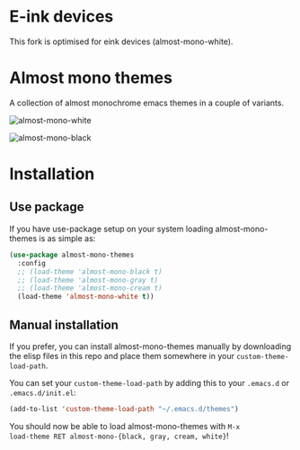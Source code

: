 E-ink devices
==================

This fork is optimised for eink devices (almost-mono-white).

Almost mono themes
==================

A collection of almost monochrome emacs themes in a couple of variants.

![almost-mono-white](https://raw.githubusercontent.com/cryon/almost-mono-themes/master/readme-files/almost-mono-white.png)

![almost-mono-black](https://raw.githubusercontent.com/cryon/almost-mono-themes/master/readme-files/almost-mono-black.png)

Installation
============

Use package
-----------
If you have use-package setup on your system loading almost-mono-themes is as simple as:

```lisp
(use-package almost-mono-themes
  :config
  ;; (load-theme 'almost-mono-black t)
  ;; (load-theme 'almost-mono-gray t)
  ;; (load-theme 'almost-mono-cream t)
  (load-theme 'almost-mono-white t))
```

Manual installation
-------------------
If you prefer, you can install almost-mono-themes manually by downloading the elisp files in this repo  and place them somewhere in your <code>custom-theme-load-path</code>.

You can set your <code>custom-theme-load-path</code> by adding this to your <code>.emacs.d</code> or <code>.emacs.d/init.el</code>:

```lisp
(add-to-list 'custom-theme-load-path "~/.emacs.d/themes")
```

You should now be able to load almost-mono-themes with <code>M-x load-theme RET almost-mono-{black, gray, cream, white}</code>!
